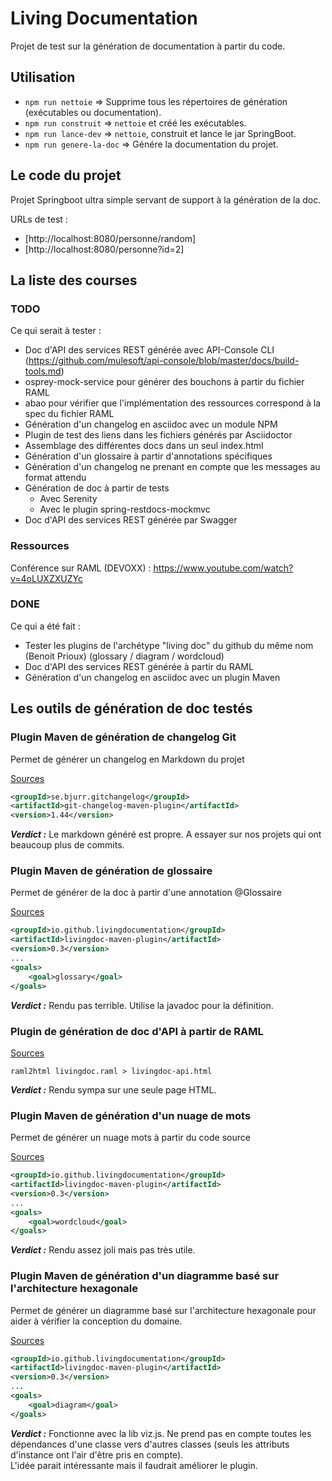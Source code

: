 # Living Documentation

Projet de test sur la génération de documentation à partir du code.

## Utilisation

- `npm run nettoie` => Supprime tous les répertoires de génération (exécutables ou documentation).
- `npm run construit` => `nettoie` et créé les exécutables.
- `npm run lance-dev` => `nettoie`, construit et lance le jar SpringBoot.
- `npm run genere-la-doc` => Génére la documentation du projet.

## Le code du projet

Projet Springboot ultra simple servant de support à la génération de la doc.

URLs de test : 
- [http://localhost:8080/personne/random]
- [http://localhost:8080/personne?id=2]



## La liste des courses

### TODO
Ce qui serait à tester :
- Doc d'API des services REST générée avec API-Console CLI (https://github.com/mulesoft/api-console/blob/master/docs/build-tools.md)
- osprey-mock-service pour générer des bouchons à partir du fichier RAML
- abao pour vérifier que l'implémentation des ressources correspond à la spec du fichier RAML
- Génération d'un changelog en asciidoc avec un module NPM
- Plugin de test des liens dans les fichiers générés par Asciidoctor
- Assemblage des différentes docs dans un seul index.html
- Génération d'un glossaire à partir d'annotations spécifiques
- Génération d'un changelog ne prenant en compte que les messages au format attendu
- Génération de doc à partir de tests
  - Avec Serenity
  - Avec le plugin spring-restdocs-mockmvc
- Doc d'API des services REST générée par Swagger

### Ressources

Conférence sur RAML (DEVOXX) : https://www.youtube.com/watch?v=4oLUXZXUZYc

### DONE

Ce qui a été fait :
- Tester les plugins de l'archétype "living doc" du github du même nom (Benoit Prioux) (glossary / diagram / wordcloud)
- Doc d'API des services REST générée à partir du RAML
- Génération d'un changelog en asciidoc avec un plugin Maven



## Les outils de génération de doc testés

### Plugin Maven de génération de changelog Git

Permet de générer un changelog en Markdown du projet

[Sources](https://github.com/tomasbjerre/git-changelog-maven-plugin)

```xml
<groupId>se.bjurr.gitchangelog</groupId>
<artifactId>git-changelog-maven-plugin</artifactId>
<version>1.44</version>
```
**_Verdict :_** Le markdown généré est propre. A essayer sur nos projets qui ont beaucoup plus de commits.


### Plugin Maven de génération de glossaire

Permet de générer de la doc à partir d'une annotation @Glossaire

[Sources](https://github.com/LivingDocumentation/livingdoc-maven-plugin)

```xml
<groupId>io.github.livingdocumentation</groupId>
<artifactId>livingdoc-maven-plugin</artifactId>
<version>0.3</version>
...
<goals>
    <goal>glossary</goal>
</goals>
```
**_Verdict :_** Rendu pas terrible. Utilise la javadoc pour la définition.



### Plugin de génération de doc d'API à partir de RAML

[Sources](https://github.com/raml2html/raml2html)

```text
raml2html livingdoc.raml > livingdoc-api.html
```

**_Verdict :_** 
Rendu sympa sur une seule page HTML.



### Plugin Maven de génération d'un nuage de mots

Permet de générer un nuage mots à partir du code source

[Sources](https://github.com/LivingDocumentation/livingdoc-maven-plugin)

```xml
<groupId>io.github.livingdocumentation</groupId>
<artifactId>livingdoc-maven-plugin</artifactId>
<version>0.3</version>
...
<goals>
    <goal>wordcloud</goal>
</goals>
```

**_Verdict :_** Rendu assez joli mais pas très utile.



### Plugin Maven de génération d'un diagramme basé sur l'architecture hexagonale

Permet de générer un diagramme basé sur l'architecture hexagonale pour aider à vérifier la conception du domaine. 

[Sources](https://github.com/LivingDocumentation/livingdoc-maven-plugin)

```xml
<groupId>io.github.livingdocumentation</groupId>
<artifactId>livingdoc-maven-plugin</artifactId>
<version>0.3</version>
...
<goals>
    <goal>diagram</goal>
</goals>
```

**_Verdict :_** Fonctionne avec la lib viz.js. Ne prend pas en 
compte toutes les dépendances d'une classe vers d'autres classes (seuls les attributs d'instance ont l'air d'être pris en compte).  
L'idée parait intéressante mais il faudrait améliorer le plugin. 

